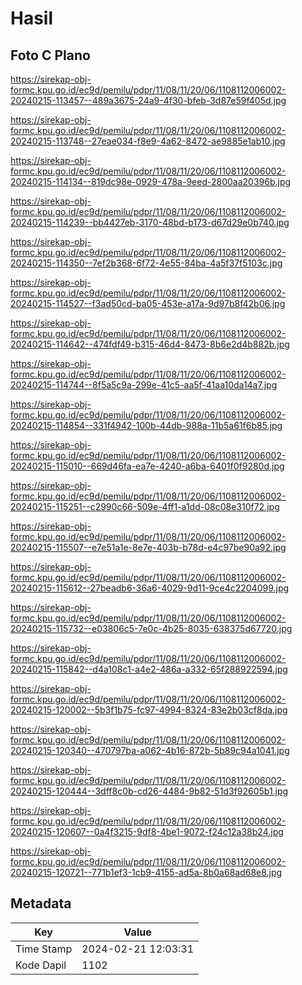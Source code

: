 # Hasil

## Foto C Plano

https://sirekap-obj-formc.kpu.go.id/ec9d/pemilu/pdpr/11/08/11/20/06/1108112006002-20240215-113457--489a3675-24a9-4f30-bfeb-3d87e59f405d.jpg

https://sirekap-obj-formc.kpu.go.id/ec9d/pemilu/pdpr/11/08/11/20/06/1108112006002-20240215-113748--27eae034-f8e9-4a62-8472-ae9885e1ab10.jpg

https://sirekap-obj-formc.kpu.go.id/ec9d/pemilu/pdpr/11/08/11/20/06/1108112006002-20240215-114134--819dc98e-0929-478a-9eed-2800aa20396b.jpg

https://sirekap-obj-formc.kpu.go.id/ec9d/pemilu/pdpr/11/08/11/20/06/1108112006002-20240215-114239--bb4427eb-3170-48bd-b173-d67d29e0b740.jpg

https://sirekap-obj-formc.kpu.go.id/ec9d/pemilu/pdpr/11/08/11/20/06/1108112006002-20240215-114350--7ef2b368-6f72-4e55-84ba-4a5f37f5103c.jpg

https://sirekap-obj-formc.kpu.go.id/ec9d/pemilu/pdpr/11/08/11/20/06/1108112006002-20240215-114527--f3ad50cd-ba05-453e-a17a-9d97b8f42b06.jpg

https://sirekap-obj-formc.kpu.go.id/ec9d/pemilu/pdpr/11/08/11/20/06/1108112006002-20240215-114642--474fdf49-b315-46d4-8473-8b6e2d4b882b.jpg

https://sirekap-obj-formc.kpu.go.id/ec9d/pemilu/pdpr/11/08/11/20/06/1108112006002-20240215-114744--8f5a5c9a-299e-41c5-aa5f-41aa10da14a7.jpg

https://sirekap-obj-formc.kpu.go.id/ec9d/pemilu/pdpr/11/08/11/20/06/1108112006002-20240215-114854--331f4942-100b-44db-988a-11b5a61f6b85.jpg

https://sirekap-obj-formc.kpu.go.id/ec9d/pemilu/pdpr/11/08/11/20/06/1108112006002-20240215-115010--669d46fa-ea7e-4240-a6ba-6401f0f9280d.jpg

https://sirekap-obj-formc.kpu.go.id/ec9d/pemilu/pdpr/11/08/11/20/06/1108112006002-20240215-115251--c2990c66-509e-4ff1-a1dd-08c08e310f72.jpg

https://sirekap-obj-formc.kpu.go.id/ec9d/pemilu/pdpr/11/08/11/20/06/1108112006002-20240215-115507--e7e51a1e-8e7e-403b-b78d-e4c97be90a92.jpg

https://sirekap-obj-formc.kpu.go.id/ec9d/pemilu/pdpr/11/08/11/20/06/1108112006002-20240215-115612--27beadb6-36a6-4029-9d11-9ce4c2204099.jpg

https://sirekap-obj-formc.kpu.go.id/ec9d/pemilu/pdpr/11/08/11/20/06/1108112006002-20240215-115732--e03806c5-7e0c-4b25-8035-638375d67720.jpg

https://sirekap-obj-formc.kpu.go.id/ec9d/pemilu/pdpr/11/08/11/20/06/1108112006002-20240215-115842--d4a108c1-a4e2-486a-a332-65f288922594.jpg

https://sirekap-obj-formc.kpu.go.id/ec9d/pemilu/pdpr/11/08/11/20/06/1108112006002-20240215-120002--5b3f1b75-fc97-4994-8324-83e2b03cf8da.jpg

https://sirekap-obj-formc.kpu.go.id/ec9d/pemilu/pdpr/11/08/11/20/06/1108112006002-20240215-120340--470797ba-a062-4b16-872b-5b89c94a1041.jpg

https://sirekap-obj-formc.kpu.go.id/ec9d/pemilu/pdpr/11/08/11/20/06/1108112006002-20240215-120444--3dff8c0b-cd26-4484-9b82-51d3f92605b1.jpg

https://sirekap-obj-formc.kpu.go.id/ec9d/pemilu/pdpr/11/08/11/20/06/1108112006002-20240215-120607--0a4f3215-9df8-4be1-9072-f24c12a38b24.jpg

https://sirekap-obj-formc.kpu.go.id/ec9d/pemilu/pdpr/11/08/11/20/06/1108112006002-20240215-120721--771b1ef3-1cb9-4155-ad5a-8b0a68ad68e8.jpg


## Metadata

| Key        | Value               |
| ---------- | ------------------- |
| Time Stamp | 2024-02-21 12:03:31 |
| Kode Dapil | 1102                |



